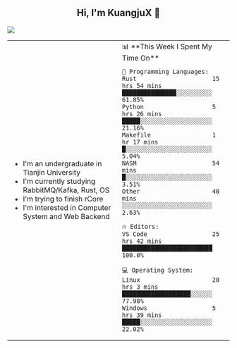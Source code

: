 <h2 align="center"> Hi, I'm KuangjuX 👋 </h2>
<p><img src="https://w.wallhaven.cc/full/nz/wallhaven-nz1e8j.jpg"></p>
<table>
    <tr>
        <td valign="center" width="50%">
            <ul>
                <li>I'm an undergraduate in Tianjin University</li>
                <li>I'm currently studying RabbitMQ/Kafka, Rust, OS</li>
                <li>I'm trying to finish rCore</li>
                <li>I'm interested in Computer System and Web Backend</li>
            </ul>
        </td>
       <td valign="top" width="50%">
<!--START_SECTION:waka-->
📊 **This Week I Spent My Time On** 

```text
💬 Programming Languages: 
Rust                     15 hrs 54 mins      ███████████████░░░░░░░░░░   61.85% 
Python                   5 hrs 26 mins       █████░░░░░░░░░░░░░░░░░░░░   21.16% 
Makefile                 1 hr 17 mins        █░░░░░░░░░░░░░░░░░░░░░░░░   5.04% 
NASM                     54 mins             █░░░░░░░░░░░░░░░░░░░░░░░░   3.51% 
Other                    40 mins             ░░░░░░░░░░░░░░░░░░░░░░░░░   2.63%

🔥 Editors: 
VS Code                  25 hrs 42 mins      █████████████████████████   100.0%

💻 Operating System: 
Linux                    20 hrs 3 mins       ███████████████████░░░░░░   77.98% 
Windows                  5 hrs 39 mins       █████░░░░░░░░░░░░░░░░░░░░   22.02%

```


<!--END_SECTION:waka-->
</td></tr>
</table>
